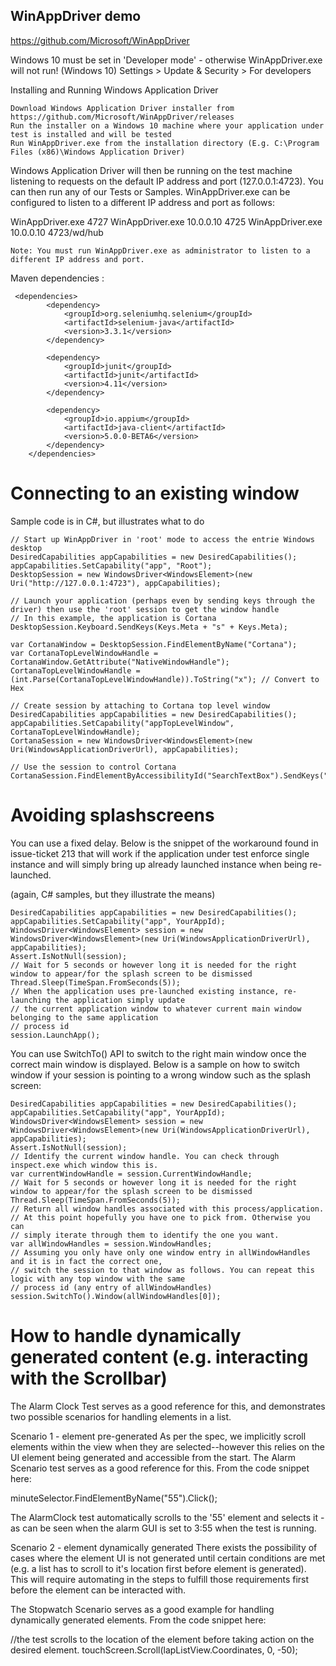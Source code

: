 ## WinAppDriver demo

https://github.com/Microsoft/WinAppDriver

Windows 10 must be set in 'Developer mode' - otherwise WinAppDriver.exe will not run!
(Windows 10) Settings > Update & Security > For developers

Installing and Running Windows Application Driver

    Download Windows Application Driver installer from https://github.com/Microsoft/WinAppDriver/releases
    Run the installer on a Windows 10 machine where your application under test is installed and will be tested
    Run WinAppDriver.exe from the installation directory (E.g. C:\Program Files (x86)\Windows Application Driver)

Windows Application Driver will then be running on the test machine listening to requests on the default IP address and port (127.0.0.1:4723). You can then run any of our Tests or Samples. WinAppDriver.exe can be configured to listen to a different IP address and port as follows:

WinAppDriver.exe 4727
WinAppDriver.exe 10.0.0.10 4725
WinAppDriver.exe 10.0.0.10 4723/wd/hub

    Note: You must run WinAppDriver.exe as administrator to listen to a different IP address and port.

	
Maven dependencies :

```
 <dependencies>
        <dependency>
            <groupId>org.seleniumhq.selenium</groupId>
            <artifactId>selenium-java</artifactId>
            <version>3.3.1</version>
        </dependency>

        <dependency>
            <groupId>junit</groupId>
            <artifactId>junit</artifactId>
            <version>4.11</version>
        </dependency>

        <dependency>
            <groupId>io.appium</groupId>
            <artifactId>java-client</artifactId>
            <version>5.0.0-BETA6</version>
        </dependency>
    </dependencies>
```

# Connecting to an existing window

Sample code is in C#, but illustrates what to do
```
// Start up WinAppDriver in 'root' mode to access the entrie Windows desktop
DesiredCapabilities appCapabilities = new DesiredCapabilities();
appCapabilities.SetCapability("app", "Root");
DesktopSession = new WindowsDriver<WindowsElement>(new Uri("http://127.0.0.1:4723"), appCapabilities);

// Launch your application (perhaps even by sending keys through the driver) then use the 'root' session to get the window handle
// In this example, the application is Cortana
DesktopSession.Keyboard.SendKeys(Keys.Meta + "s" + Keys.Meta);

var CortanaWindow = DesktopSession.FindElementByName("Cortana");
var CortanaTopLevelWindowHandle = CortanaWindow.GetAttribute("NativeWindowHandle");
CortanaTopLevelWindowHandle = (int.Parse(CortanaTopLevelWindowHandle)).ToString("x"); // Convert to Hex

// Create session by attaching to Cortana top level window
DesiredCapabilities appCapabilities = new DesiredCapabilities();
appCapabilities.SetCapability("appTopLevelWindow", CortanaTopLevelWindowHandle);
CortanaSession = new WindowsDriver<WindowsElement>(new Uri(WindowsApplicationDriverUrl), appCapabilities);

// Use the session to control Cortana
CortanaSession.FindElementByAccessibilityId("SearchTextBox").SendKeys("add");
```

# Avoiding splashscreens 
You can use a fixed delay. Below is the snippet of the workaround found in issue-ticket 213 that will work if the application under test enforce single instance and will simply bring up already launched instance when being re-launched.

(again, C# samples, but they illustrate the means)
```
DesiredCapabilities appCapabilities = new DesiredCapabilities();
appCapabilities.SetCapability("app", YourAppId);
WindowsDriver<WindowsElement> session = new WindowsDriver<WindowsElement>(new Uri(WindowsApplicationDriverUrl), appCapabilities);
Assert.IsNotNull(session);
// Wait for 5 seconds or however long it is needed for the right window to appear/for the splash screen to be dismissed
Thread.Sleep(TimeSpan.FromSeconds(5));
// When the application uses pre-launched existing instance, re-launching the application simply update 
// the current application window to whatever current main window belonging to the same application 
// process id
session.LaunchApp();
```

You can use SwitchTo() API to switch to the right main window once the correct main window is displayed. Below is a sample on how to switch window if your session is pointing to a wrong window such as the splash screen:

```
DesiredCapabilities appCapabilities = new DesiredCapabilities();
appCapabilities.SetCapability("app", YourAppId);
WindowsDriver<WindowsElement> session = new WindowsDriver<WindowsElement>(new Uri(WindowsApplicationDriverUrl), appCapabilities);
Assert.IsNotNull(session);
// Identify the current window handle. You can check through inspect.exe which window this is.
var currentWindowHandle = session.CurrentWindowHandle;
// Wait for 5 seconds or however long it is needed for the right window to appear/for the splash screen to be dismissed
Thread.Sleep(TimeSpan.FromSeconds(5));
// Return all window handles associated with this process/application.
// At this point hopefully you have one to pick from. Otherwise you can
// simply iterate through them to identify the one you want.
var allWindowHandles = session.WindowHandles;
// Assuming you only have only one window entry in allWindowHandles and it is in fact the correct one,
// switch the session to that window as follows. You can repeat this logic with any top window with the same
// process id (any entry of allWindowHandles)
session.SwitchTo().Window(allWindowHandles[0]);
```

# How to handle dynamically generated content (e.g. interacting with the Scrollbar)

The Alarm Clock Test serves as a good reference for this, and demonstrates two possible scenarios for handling elements in a list.

Scenario 1 - element pre-generated
As per the spec, we implicitly scroll elements within the view when they are selected--however this relies on the UI element being generated and accessible from the start. The Alarm Scenario test serves as a good reference for this. From the code snippet here:

minuteSelector.FindElementByName("55").Click();

The AlarmClock test automatically scrolls to the '55' element and selects it - as can be seen when the alarm GUI is set to 3:55 when the test is running.

Scenario 2 - element dynamically generated There exists the possibility of cases where the element UI is not generated until certain conditions are met (e.g. a list has to scroll to it's location first before element is generated). This will require automating in the steps to fulfill those requirements first before the element can be interacted with.

The Stopwatch Scenario serves as a good example for handling dynamically generated elements. From the code snippet here:

//the test scrolls to the location of the element before taking action on the desired element.
touchScreen.Scroll(lapListView.Coordinates, 0, -50); 

